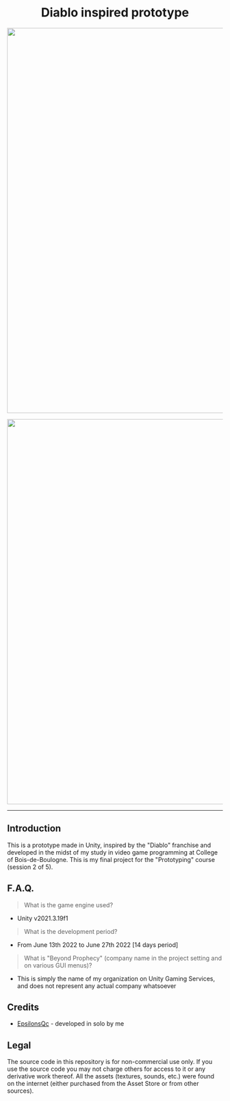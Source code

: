 <h1 align="center">Diablo inspired prototype</h1>
<p align="center"><img width="900" src="https://user-images.githubusercontent.com/11299907/221449113-f2b73e65-c0e9-42fb-90ff-5ce9f5a66787.png"></p>
<p align="center"><img width="900" src="https://user-images.githubusercontent.com/11299907/221437926-51f8ccbc-db69-4603-a4b4-3208b739e265.png"></p>

---

## Introduction
This is a prototype made in Unity, inspired by the "Diablo" franchise and developed in the midst of my study in video game programming at College of Bois-de-Boulogne. This is my final project for the "Prototyping" course (session 2 of 5).

## F.A.Q.

> What is the game engine used?
- Unity v2021.3.19f1

> What is the development period?
- From June 13th 2022 to June 27th 2022 [14 days period]

> What is "Beyond Prophecy" (company name in the project setting and on various GUI menus)?
- This is simply the name of my organization on Unity Gaming Services, and does not represent any actual company whatsoever

## Credits
- [EpsilonsQc](https://github.com/EpsilonsQc) - developed in solo by me

## Legal
The source code in this repository is for non-commercial use only. If you use the source code you may not charge others for access to it or any derivative work thereof. All the assets (textures, sounds, etc.) were found on the internet (either purchased from the Asset Store or from other sources).
